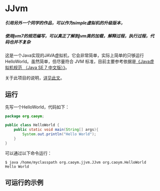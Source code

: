 # JJvm
##### 引用另外一个同学的作品，可以作为simple虚拟机的升级版本，
##### 使用jvm7的规范编写，可以真正了解到jvm类的加载，解释过程，执行过程，代码也并不复杂
这是一个Java实现的JAVA虚拟机，它会非常简单，实际上简单的只够运行HelloWorld。虽然简单，但尽量符合 JVM 标准，目前主要参考依据是[《Java虚拟机规范 （Java SE 7 中文版）》](http://www.iteye.com/topic/1117824)。

关于此项目的说明，[详见此文](http://www.jianshu.com/p/4d81465c2fb8)。

## 运行

先写一个HelloWorld，代码如下：

```java
package org.caoym;

public class HelloWorld {
    public static void main(String[] args){
        System.out.println("Hello World");
    }
}
```

可以通过以下命令运行：

```shell
$ java /home/myclasspath org.caoym.jjvm.JJvm org.caoym.HelloWorld
Hello World
```

## 可运行的示例


